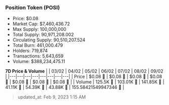 
  ### Position Token (POSI)
  - Price: $0.08
  - Market Cap: $7,460,436.72
  - Max Supply: 100,000,000
  - Total Supply: 90,971,208.002
  - Circulating Supply: 90,510,207.524
  - Total Burn: 461,000.479
  - Holders: 719,874
  - Transactions: 5,643,659
  - Volume: $388,234,475.11

  **7D Price & Volume**
  | | 03&#x2F;02 | 04&#x2F;02 | 05&#x2F;02 | 06&#x2F;02 | 07&#x2F;02 | 08&#x2F;02 | 09&#x2F;02 |
  |---|---|---|---|---|---|---|---|
  | Price | $0.08 🚀 | $0.08 🚀 | $0.08 🔻 | $0.08 🔻 | $0.08 🚀 | $0.08 🚀 | $0.08 🔻 |
  | Volume | 125.5K 🚀 | 103.01K 🔻 | 141.85K 🚀 | 41.11K 🔻 | 54.39K 🚀 | 43.88K 🔻 | 155.58421549947346 🔻 |

  > updated_at: Feb 9, 2023 1:15 AM
